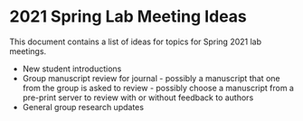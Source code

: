 # 2021 Spring Lab Meeting Ideas

This document contains a list of ideas for topics for Spring 2021 lab meetings.

- New student introductions
- Group manuscript review for journal
      - possibly a manuscript that one from the group is asked to review
      - possibly choose a manuscript from a pre-print server to review with or without feedback to authors
- General group research updates
      
